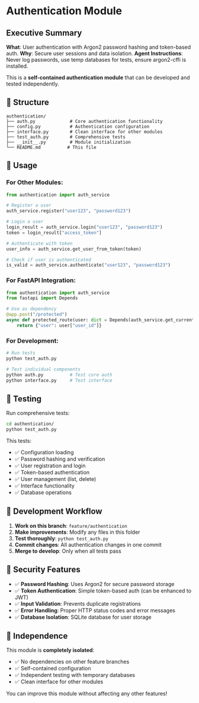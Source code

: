 # Authentication Module

## Executive Summary
**What**: User authentication with Argon2 password hashing and token-based auth. **Why**: Secure user sessions and data isolation. **Agent Instructions**: Never log passwords, use temp databases for tests, ensure argon2-cffi is installed.

This is a **self-contained authentication module** that can be developed and tested independently.

## 📁 Structure

```
authentication/
├── auth.py             # Core authentication functionality
├── config.py           # Authentication configuration
├── interface.py        # Clean interface for other modules
├── test_auth.py        # Comprehensive tests
├── __init__.py         # Module initialization
└── README.md          # This file
```

## 🔧 Usage

### For Other Modules:
```python
from authentication import auth_service

# Register a user
auth_service.register("user123", "password123")

# Login a user
login_result = auth_service.login("user123", "password123")
token = login_result["access_token"]

# Authenticate with token
user_info = auth_service.get_user_from_token(token)

# Check if user is authenticated
is_valid = auth_service.authenticate("user123", "password123")
```

### For FastAPI Integration:
```python
from authentication import auth_service
from fastapi import Depends

# Use as dependency
@app.post("/protected")
async def protected_route(user: dict = Depends(auth_service.get_current_user_dependency())):
    return {"user": user["user_id"]}
```

### For Development:
```bash
# Run tests
python test_auth.py

# Test individual components
python auth.py          # Test core auth
python interface.py     # Test interface
```

## 🧪 Testing

Run comprehensive tests:
```bash
cd authentication/
python test_auth.py
```

This tests:
- ✅ Configuration loading
- ✅ Password hashing and verification
- ✅ User registration and login
- ✅ Token-based authentication
- ✅ User management (list, delete)
- ✅ Interface functionality
- ✅ Database operations

## 🔄 Development Workflow

1. **Work on this branch**: `feature/authentication`
2. **Make improvements**: Modify any files in this folder
3. **Test thoroughly**: `python test_auth.py`
4. **Commit changes**: All authentication changes in one commit
5. **Merge to develop**: Only when all tests pass

## 🔐 Security Features

- ✅ **Password Hashing**: Uses Argon2 for secure password storage
- ✅ **Token Authentication**: Simple token-based auth (can be enhanced to JWT)
- ✅ **Input Validation**: Prevents duplicate registrations
- ✅ **Error Handling**: Proper HTTP status codes and error messages
- ✅ **Database Isolation**: SQLite database for user storage

## 🎯 Independence

This module is **completely isolated**:
- ✅ No dependencies on other feature branches
- ✅ Self-contained configuration
- ✅ Independent testing with temporary databases
- ✅ Clean interface for other modules

You can improve this module without affecting any other features!
